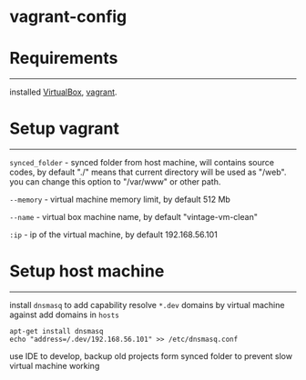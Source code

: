 vagrant-config
==============

# Requirements
--------------

installed [VirtualBox](https://www.virtualbox.org/), [vagrant](http://www.vagrantup.com/).

# Setup vagrant
-------

`synced_folder` - synced folder from host machine, will contains source codes, by default "./" means that current directory will be used as "/web". you can change this option to "/var/www" or other path.

`--memory` - virtual machine memory limit, by default 512 Mb

`--name` - virtual box machine name, by default "vintage-vm-clean"

`:ip` - ip of the virtual machine, by default 192.168.56.101

# Setup host machine
--------------------

install `dnsmasq` to add capability resolve `*.dev` domains by virtual machine against add domains in `hosts`

```
apt-get install dnsmasq
echo "address=/.dev/192.168.56.101" >> /etc/dnsmasq.conf
```

use IDE to develop, backup old projects form synced folder to prevent slow virtual machine working
